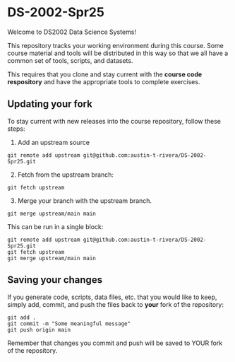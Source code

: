 # DS-2002-Spr25

Welcome to DS2002 Data Science Systems!

This repository tracks your working environment during this course. Some course material
and tools will be distributed in this way so that we all have a common set of tools, scripts, and datasets.

This requires that you clone and stay current with the **course code respository** and have the appropriate
tools to complete exercises. 

## Updating your fork 

To stay current with new releases into the course repository, follow these steps:

1. Add an upstream source
```
git remote add upstream git@github.com:austin-t-rivera/DS-2002-Spr25.git
```
2. Fetch from the upstream branch:
```
git fetch upstream
```
3. Merge your branch with the upstream branch.
```
git merge upstream/main main
```

This can be run in a single block:
```
git remote add upstream git@github.com:austin-t-rivera/DS-2002-Spr25.git
git fetch upstream
git merge upstream/main main
```

## Saving your changes

If you generate code, scripts, data files, etc. that you would like to keep, simply add, commit, and push
the files back to **your** fork of the repository:
```
git add .
git commit -m "Some meaningful message"
git push origin main
```

Remember that changes you commit and push will be saved to YOUR fork of the repository.
